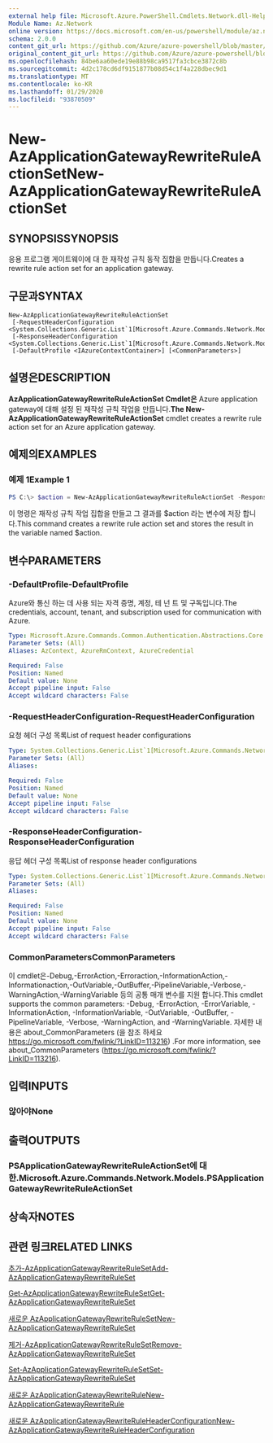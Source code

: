 ```yaml
---
external help file: Microsoft.Azure.PowerShell.Cmdlets.Network.dll-Help.xml
Module Name: Az.Network
online version: https://docs.microsoft.com/en-us/powershell/module/az.network/new-azapplicationgatewayrewriteruleactionset
schema: 2.0.0
content_git_url: https://github.com/Azure/azure-powershell/blob/master/src/Network/Network/help/New-AzApplicationGatewayRewriteRuleActionSet.md
original_content_git_url: https://github.com/Azure/azure-powershell/blob/master/src/Network/Network/help/New-AzApplicationGatewayRewriteRuleActionSet.md
ms.openlocfilehash: 84be6aa60ede19e88b98ca9517fa3cbce3872c8b
ms.sourcegitcommit: 4d2c178cd6df9151877b08d54c1f4a228dbec9d1
ms.translationtype: MT
ms.contentlocale: ko-KR
ms.lasthandoff: 01/29/2020
ms.locfileid: "93870509"
---
```

# <span data-ttu-id="706d1-101">New-AzApplicationGatewayRewriteRuleActionSet</span><span class="sxs-lookup"><span data-stu-id="706d1-101">New-AzApplicationGatewayRewriteRuleActionSet</span></span>

## <span data-ttu-id="706d1-102">SYNOPSIS</span><span class="sxs-lookup"><span data-stu-id="706d1-102">SYNOPSIS</span></span>
<span data-ttu-id="706d1-103">응용 프로그램 게이트웨이에 대 한 재작성 규칙 동작 집합을 만듭니다.</span><span class="sxs-lookup"><span data-stu-id="706d1-103">Creates a rewrite rule action set for an application gateway.</span></span>

## <span data-ttu-id="706d1-104">구문과</span><span class="sxs-lookup"><span data-stu-id="706d1-104">SYNTAX</span></span>

```
New-AzApplicationGatewayRewriteRuleActionSet
 [-RequestHeaderConfiguration <System.Collections.Generic.List`1[Microsoft.Azure.Commands.Network.Models.PSApplicationGatewayHeaderConfiguration]>]
 [-ResponseHeaderConfiguration <System.Collections.Generic.List`1[Microsoft.Azure.Commands.Network.Models.PSApplicationGatewayHeaderConfiguration]>]
 [-DefaultProfile <IAzureContextContainer>] [<CommonParameters>]
```

## <span data-ttu-id="706d1-105">설명은</span><span class="sxs-lookup"><span data-stu-id="706d1-105">DESCRIPTION</span></span>
<span data-ttu-id="706d1-106">**AzApplicationGatewayRewriteRuleActionSet Cmdlet은** Azure application gateway에 대해 설정 된 재작성 규칙 작업을 만듭니다.</span><span class="sxs-lookup"><span data-stu-id="706d1-106">**The New-AzApplicationGatewayRewriteRuleActionSet** cmdlet creates a rewrite rule action set for an Azure application gateway.</span></span>

## <span data-ttu-id="706d1-107">예제의</span><span class="sxs-lookup"><span data-stu-id="706d1-107">EXAMPLES</span></span>

### <span data-ttu-id="706d1-108">예제 1</span><span class="sxs-lookup"><span data-stu-id="706d1-108">Example 1</span></span>
```powershell
PS C:\> $action = New-AzApplicationGatewayRewriteRuleActionSet -ResponseHeaderConfiguration $hc
```

<span data-ttu-id="706d1-109">이 명령은 재작성 규칙 작업 집합을 만들고 그 결과를 $action 라는 변수에 저장 합니다.</span><span class="sxs-lookup"><span data-stu-id="706d1-109">This command creates a rewrite rule action set and stores the result in the variable named $action.</span></span>

## <span data-ttu-id="706d1-110">변수</span><span class="sxs-lookup"><span data-stu-id="706d1-110">PARAMETERS</span></span>

### <span data-ttu-id="706d1-111">-DefaultProfile</span><span class="sxs-lookup"><span data-stu-id="706d1-111">-DefaultProfile</span></span>
<span data-ttu-id="706d1-112">Azure와 통신 하는 데 사용 되는 자격 증명, 계정, 테 넌 트 및 구독입니다.</span><span class="sxs-lookup"><span data-stu-id="706d1-112">The credentials, account, tenant, and subscription used for communication with Azure.</span></span>

```yaml
Type: Microsoft.Azure.Commands.Common.Authentication.Abstractions.Core.IAzureContextContainer
Parameter Sets: (All)
Aliases: AzContext, AzureRmContext, AzureCredential

Required: False
Position: Named
Default value: None
Accept pipeline input: False
Accept wildcard characters: False
```

### <span data-ttu-id="706d1-113">-RequestHeaderConfiguration</span><span class="sxs-lookup"><span data-stu-id="706d1-113">-RequestHeaderConfiguration</span></span>
<span data-ttu-id="706d1-114">요청 헤더 구성 목록</span><span class="sxs-lookup"><span data-stu-id="706d1-114">List of request header configurations</span></span>

```yaml
Type: System.Collections.Generic.List`1[Microsoft.Azure.Commands.Network.Models.PSApplicationGatewayHeaderConfiguration]
Parameter Sets: (All)
Aliases:

Required: False
Position: Named
Default value: None
Accept pipeline input: False
Accept wildcard characters: False
```

### <span data-ttu-id="706d1-115">-ResponseHeaderConfiguration</span><span class="sxs-lookup"><span data-stu-id="706d1-115">-ResponseHeaderConfiguration</span></span>
<span data-ttu-id="706d1-116">응답 헤더 구성 목록</span><span class="sxs-lookup"><span data-stu-id="706d1-116">List of response header configurations</span></span>

```yaml
Type: System.Collections.Generic.List`1[Microsoft.Azure.Commands.Network.Models.PSApplicationGatewayHeaderConfiguration]
Parameter Sets: (All)
Aliases:

Required: False
Position: Named
Default value: None
Accept pipeline input: False
Accept wildcard characters: False
```

### <span data-ttu-id="706d1-117">CommonParameters</span><span class="sxs-lookup"><span data-stu-id="706d1-117">CommonParameters</span></span>
<span data-ttu-id="706d1-118">이 cmdlet은-Debug,-ErrorAction,-Erroraction,-InformationAction,-Informationaction,-OutVariable,-OutBuffer,-PipelineVariable,-Verbose,-WarningAction,-WarningVariable 등의 공통 매개 변수를 지원 합니다.</span><span class="sxs-lookup"><span data-stu-id="706d1-118">This cmdlet supports the common parameters: -Debug, -ErrorAction, -ErrorVariable, -InformationAction, -InformationVariable, -OutVariable, -OutBuffer, -PipelineVariable, -Verbose, -WarningAction, and -WarningVariable.</span></span> <span data-ttu-id="706d1-119">자세한 내용은 about_CommonParameters (을 참조 하세요 https://go.microsoft.com/fwlink/?LinkID=113216) .</span><span class="sxs-lookup"><span data-stu-id="706d1-119">For more information, see about_CommonParameters (https://go.microsoft.com/fwlink/?LinkID=113216).</span></span>

## <span data-ttu-id="706d1-120">입력</span><span class="sxs-lookup"><span data-stu-id="706d1-120">INPUTS</span></span>

### <span data-ttu-id="706d1-121">않아야</span><span class="sxs-lookup"><span data-stu-id="706d1-121">None</span></span>

## <span data-ttu-id="706d1-122">출력</span><span class="sxs-lookup"><span data-stu-id="706d1-122">OUTPUTS</span></span>

### <span data-ttu-id="706d1-123">PSApplicationGatewayRewriteRuleActionSet에 대 한.</span><span class="sxs-lookup"><span data-stu-id="706d1-123">Microsoft.Azure.Commands.Network.Models.PSApplicationGatewayRewriteRuleActionSet</span></span>

## <span data-ttu-id="706d1-124">상속자</span><span class="sxs-lookup"><span data-stu-id="706d1-124">NOTES</span></span>

## <span data-ttu-id="706d1-125">관련 링크</span><span class="sxs-lookup"><span data-stu-id="706d1-125">RELATED LINKS</span></span>

[<span data-ttu-id="706d1-126">추가-AzApplicationGatewayRewriteRuleSet</span><span class="sxs-lookup"><span data-stu-id="706d1-126">Add-AzApplicationGatewayRewriteRuleSet</span></span>](./Add-AzApplicationGatewayRewriteRuleSet.md)

[<span data-ttu-id="706d1-127">Get-AzApplicationGatewayRewriteRuleSet</span><span class="sxs-lookup"><span data-stu-id="706d1-127">Get-AzApplicationGatewayRewriteRuleSet</span></span>](./Get-AzApplicationGatewayRewriteRuleSet.md)

[<span data-ttu-id="706d1-128">새로운 AzApplicationGatewayRewriteRuleSet</span><span class="sxs-lookup"><span data-stu-id="706d1-128">New-AzApplicationGatewayRewriteRuleSet</span></span>](./New-AzApplicationGatewayRewriteRuleSet.md)

[<span data-ttu-id="706d1-129">제거-AzApplicationGatewayRewriteRuleSet</span><span class="sxs-lookup"><span data-stu-id="706d1-129">Remove-AzApplicationGatewayRewriteRuleSet</span></span>](./Remove-AzApplicationGatewayRewriteRuleSet.md)

[<span data-ttu-id="706d1-130">Set-AzApplicationGatewayRewriteRuleSet</span><span class="sxs-lookup"><span data-stu-id="706d1-130">Set-AzApplicationGatewayRewriteRuleSet</span></span>](./Set-AzApplicationGatewayRewriteRuleSet.md)

[<span data-ttu-id="706d1-131">새로운 AzApplicationGatewayRewriteRule</span><span class="sxs-lookup"><span data-stu-id="706d1-131">New-AzApplicationGatewayRewriteRule</span></span>](./New-AzApplicationGatewayRewriteRule.md)

[<span data-ttu-id="706d1-132">새로운 AzApplicationGatewayRewriteRuleHeaderConfiguration</span><span class="sxs-lookup"><span data-stu-id="706d1-132">New-AzApplicationGatewayRewriteRuleHeaderConfiguration</span></span>](./New-AzApplicationGatewayRewriteRuleHeaderConfiguration.md)
